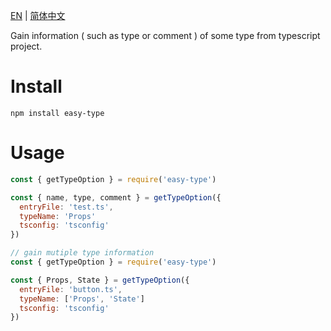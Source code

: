 [EN](./Readme.md) | [简体中文](./docs/Readme.zh.md)

Gain information ( such as type or comment ) of some type from typescript project.

# Install

```shell
npm install easy-type
```

# Usage

```javascript
const { getTypeOption } = require('easy-type')

const { name, type, comment } = getTypeOption({
  entryFile: 'test.ts',
  typeName: 'Props'
  tsconfig: 'tsconfig'
})
```

```javascript
// gain mutiple type information
const { getTypeOption } = require('easy-type')

const { Props, State } = getTypeOption({
  entryFile: 'button.ts',
  typeName: ['Props', 'State']
  tsconfig: 'tsconfig'
})
```
